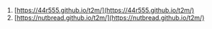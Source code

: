 1. [https://44r555.github.io/t2m/](https://44r555.github.io/t2m/)
2. [https://nutbread.github.io/t2m/](https://nutbread.github.io/t2m/)
